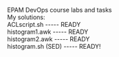 EPAM DevOps course labs and tasks  
My solutions:  
ACLscript.sh ----- READY  
histogram1.awk ----- READY  
histogram2.awk ----- READY  
histogram.sh (SED) ----- READY!
